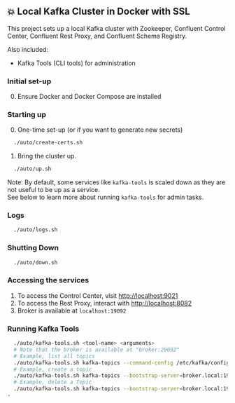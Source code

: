 ## 💥 Local Kafka Cluster in Docker with SSL

This project sets up a local Kafka cluster with Zookeeper, Confluent Control Center, Confluent Rest Proxy, and Confluent Schema Registry.  

Also included:
  - Kafka Tools (CLI tools) for administration

### Initial set-up

0. Ensure Docker and Docker Compose are installed

### Starting up

0. One-time set-up (or if you want to generate new secrets)
  ```sh
    ./auto/create-certs.sh
  ```

1. Bring the cluster up.
  ```sh
    ./auto/up.sh
  ```

Note: By default, some services like `kafka-tools` is scaled down as they are not useful to be up as a service.  
See below to learn more about running `kafka-tools` for admin tasks.


### Logs

```sh
  ./auto/logs.sh

```

### Shutting Down

```sh
  ./auto/down.sh

```
### Accessing the services

1. To access the Control Center, visit [http://localhost:9021](http://localhost:9021)
2. To access the Rest Proxy, interact with [http://localhost:8082](http://localhost:8082)
3. Broker is available at `localhost:19092`

### Running Kafka Tools

```sh
  ./auto/kafka-tools.sh <tool-name> <arguments>
  # Note that the broker is available at "broker:29092"
  # Example, list all topics
  ./auto/kafka-tools.sh kafka-topics --command-config /etc/kafka/config/command.properties --bootstrap-server broker.local:19092 --list
  # Example, create a topic
  ./auto/kafka-tools.sh kafka-topics --bootstrap-server=broker.local:19092 --command-config /etc/kafka/config/command.properties --create --topic UserEmail --partitions 1 --replication-factor 1
  # Example, delete a Topic
  ./auto/kafka-tools.sh kafka-topics --bootstrap-server=broker.local:19092 --command-config /etc/kafka/config/command.properties --delete --topic UserEmail
-
```

